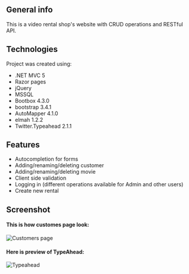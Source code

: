 ## General info

  This is a video rental shop's website with CRUD operations and RESTful API.
    
## Technologies
Project was created using:
* .NET MVC 5
* Razor pages
* jQuery
* MSSQL
* Bootbox 4.3.0
* bootstrap 3.4.1
* AutoMapper 4.1.0
* elmah 1.2.2
* Twitter.Typeahead 2.1.1
## Features
* Autocompletion for forms
* Adding/renaming/deleting customer
* Adding/renaming/deleting  movie
* Client side validation
* Logging in (different operations available for Admin and other users)
* Create new rental

## Screenshot
#### This is how customes page look:

![Customers page](https://i.ibb.co/xYwQ4k3/Customers-page.png)


#### Here is preview of TypeAhead:

![Typeahead](https://i.ibb.co/HC2ZZXm/Typeahead-preview.png)
